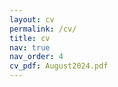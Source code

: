 ```yaml
---
layout: cv
permalink: /cv/
title: cv
nav: true
nav_order: 4
cv_pdf: August2024.pdf
---
```


<!-- Comment -->